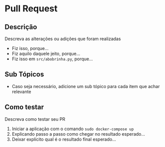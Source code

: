 # Pull Request

## Descrição

Descreva as alterações ou adições que foram realizadas

- Fiz isso, porque...
- Fiz aquilo daquele jeito, porque...
- Fiz isso em `src/abobrinha.py`, porque...

## Sub Tópicos

- Caso seja necessário, adicione um sub tópico para cada item que achar relevante

## Como testar

Descreva como testar seu PR

1. Iniciar a aplicação com o comando `sudo docker-compose up`
2. Explicando passo a passo como chegar no resultado esperado...
3. Deixar explícito qual é o resultado final esperado...
